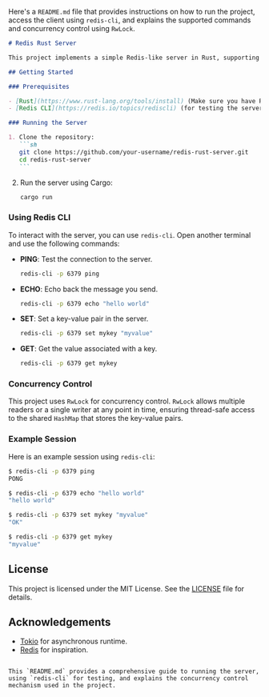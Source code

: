 Here's a `README.md` file that provides instructions on how to run the project, access the client using `redis-cli`, and explains the supported commands and concurrency control using `RwLock`.

````markdown
# Redis Rust Server

This project implements a simple Redis-like server in Rust, supporting basic commands such as `PING`, `ECHO`, `SET`, and `GET`. It also uses `RwLock` for concurrency control to ensure thread-safe access to shared data.

## Getting Started

### Prerequisites

- [Rust](https://www.rust-lang.org/tools/install) (Make sure you have Rust installed)
- [Redis CLI](https://redis.io/topics/rediscli) (for testing the server)

### Running the Server

1. Clone the repository:
   ```sh
   git clone https://github.com/your-username/redis-rust-server.git
   cd redis-rust-server
   ```
````

2. Run the server using Cargo:
   ```sh
   cargo run
   ```

### Using Redis CLI

To interact with the server, you can use `redis-cli`. Open another terminal and use the following commands:

- **PING**: Test the connection to the server.

  ```sh
  redis-cli -p 6379 ping
  ```

- **ECHO**: Echo back the message you send.

  ```sh
  redis-cli -p 6379 echo "hello world"
  ```

- **SET**: Set a key-value pair in the server.

  ```sh
  redis-cli -p 6379 set mykey "myvalue"
  ```

- **GET**: Get the value associated with a key.
  ```sh
  redis-cli -p 6379 get mykey
  ```

### Concurrency Control

This project uses `RwLock` for concurrency control. `RwLock` allows multiple readers or a single writer at any point in time, ensuring thread-safe access to the shared `HashMap` that stores the key-value pairs.

### Example Session

Here is an example session using `redis-cli`:

```sh
$ redis-cli -p 6379 ping
PONG

$ redis-cli -p 6379 echo "hello world"
"hello world"

$ redis-cli -p 6379 set mykey "myvalue"
"OK"

$ redis-cli -p 6379 get mykey
"myvalue"
```

## License

This project is licensed under the MIT License. See the [LICENSE](LICENSE) file for details.

## Acknowledgements

- [Tokio](https://tokio.rs) for asynchronous runtime.
- [Redis](https://redis.io) for inspiration.

```

This `README.md` provides a comprehensive guide to running the server, using `redis-cli` for testing, and explains the concurrency control mechanism used in the project.
```
